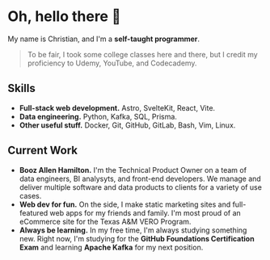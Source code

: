 # Oh, hello there 👋

My name is Christian, and I'm a **self-taught programmer**.

> To be fair, I took some college classes here and there, but I credit my proficiency to Udemy, YouTube, and Codecademy.

## Skills
- **Full-stack web development.** Astro, SvelteKit, React, Vite.
- **Data engineering.** Python, Kafka, SQL, Prisma.
- **Other useful stuff.** Docker, Git, GitHub, GitLab, Bash, Vim, Linux.

## Current Work
- **Booz Allen Hamilton.** I'm the Technical Product Owner on a team of data engineers, BI analysyts, and front-end developers. We manage and deliver multiple software and data products to clients for a variety of use cases.
- **Web dev for fun.** On the side, I make static marketing sites and full-featured web apps for my friends and family. I'm most proud of an eCommerce site for the Texas A&M VERO Program.
- **Always be learning.** In my free time, I'm always studying something new. Right now, I'm studying for the **GitHub Foundations Certification Exam** and learning **Apache Kafka** for my next position.
